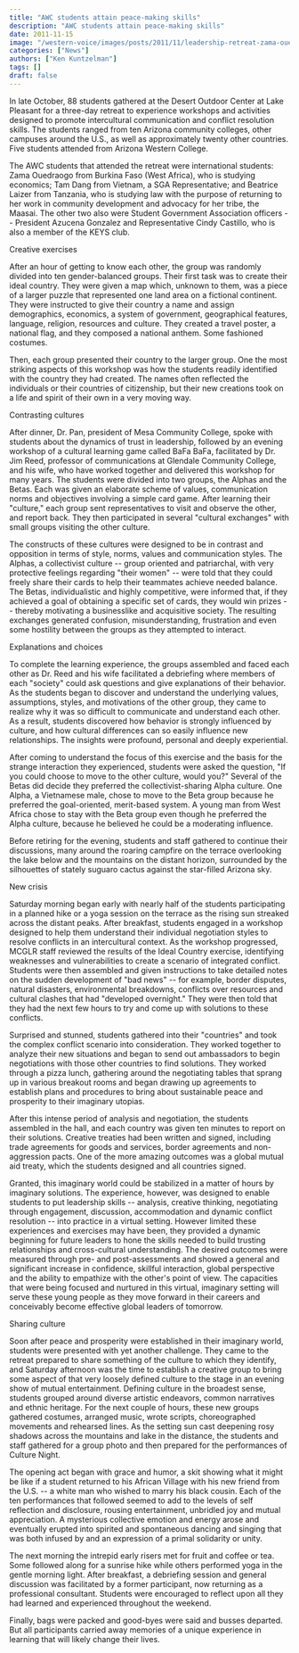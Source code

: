 ```yaml
---
title: "AWC students attain peace-making skills"
description: "AWC students attain peace-making skills"
date: 2011-11-15
image: "/western-voice/images/posts/2011/11/leadership-retreat-zama-ouedraogo-sylvia-allen.jpg"
categories: ["News"]
authors: ["Ken Kuntzelman"]
tags: []
draft: false
---
```

In late October, 88 students gathered at the Desert Outdoor Center at Lake Pleasant for a three-day retreat to experience workshops and activities designed to promote intercultural communication and conflict resolution skills. The students ranged from ten Arizona community colleges, other campuses around the U.S., as well as approximately twenty other countries. Five students attended from Arizona Western College.

The AWC students that attended the retreat were international students: Zama Ouedraogo from Burkina Faso (West Africa), who is studying economics; Tam Dang from Vietnam, a SGA Representative; and Beatrice Laizer from Tanzania, who is studying law with the purpose of returning to her work in community development and advocacy for her tribe, the Maasai. The other two also were Student Government Association officers -- President Azucena Gonzalez and Representative Cindy Castillo, who is also a member of the KEYS club.

Creative exercises

After an hour of getting to know each other, the group was randomly divided into ten gender-balanced groups. Their first task was to create their ideal country. They were given a map which, unknown to them, was a piece of a larger puzzle that represented one land area on a fictional continent. They were instructed to give their country a name and assign demographics, economics, a system of government, geographical features, language, religion, resources and culture. They created a travel poster, a national flag, and they composed a national anthem. Some fashioned costumes.

Then, each group presented their country to the larger group. One the most striking aspects of this workshop was how the students readily identified with the country they had created. The names often reflected the individuals or their countries of citizenship, but their new creations took on a life and spirit of their own in a very moving way.

Contrasting cultures

After dinner, Dr. Pan, president of Mesa Community College, spoke with students about the dynamics of trust in leadership, followed by an evening workshop of a cultural learning game called BaFa BaFa, facilitated by Dr. Jim Reed, professor of communications at Glendale Community College, and his wife, who have worked together and delivered this workshop for many years. The students were divided into two groups, the Alphas and the Betas. Each was given an elaborate scheme of values, communication norms and objectives involving a simple card game. After learning their "culture," each group sent representatives to visit and observe the other, and report back. They then participated in several "cultural exchanges" with small groups visiting the other culture.

The constructs of these cultures were designed to be in contrast and opposition in terms of style, norms, values and communication styles. The Alphas, a collectivist culture -- group oriented and patriarchal, with very protective feelings regarding "their women" -- were told that they could freely share their cards to help their teammates achieve needed balance. The Betas, individualistic and highly competitive, were informed that, if they achieved a goal of obtaining a specific set of cards, they would win prizes -- thereby motivating a businesslike and acquisitive society. The resulting exchanges generated confusion, misunderstanding, frustration and even some hostility between the groups as they attempted to interact.

Explanations and choices

To complete the learning experience, the groups assembled and faced each other as Dr. Reed and his wife facilitated a debriefing where members of each "society" could ask questions and give explanations of their behavior. As the students began to discover and understand the underlying values, assumptions, styles, and motivations of the other group, they came to realize why it was so difficult to communicate and understand each other. As a result, students discovered how behavior is strongly influenced by culture, and how cultural differences can so easily influence new relationships. The insights were profound, personal and deeply experiential.

After coming to understand the focus of this exercise and the basis for the strange interaction they experienced, students were asked the question, "If you could choose to move to the other culture, would you?" Several of the Betas did decide they preferred the collectivist-sharing Alpha culture. One Alpha, a Vietnamese male, chose to move to the Beta group because he preferred the goal-oriented, merit-based system. A young man from West Africa chose to stay with the Beta group even though he preferred the Alpha culture, because he believed he could be a moderating influence.

Before retiring for the evening, students and staff gathered to continue their discussions, many around the roaring campfire on the terrace overlooking the lake below and the mountains on the distant horizon, surrounded by the silhouettes of stately suguaro cactus against the star-filled Arizona sky.

New crisis

Saturday morning began early with nearly half of the students participating in a planned hike or a yoga session on the terrace as the rising sun streaked across the distant peaks. After breakfast, students engaged in a workshop designed to help them understand their individual negotiation styles to resolve conflicts in an intercultural context. As the workshop progressed, MCGLR staff reviewed the results of the Ideal Country exercise, identifying weaknesses and vulnerabilities to create a scenario of integrated conflict. Students were then assembled and given instructions to take detailed notes on the sudden development of "bad news" -- for example, border disputes, natural disasters, environmental breakdowns, conflicts over resources and cultural clashes that had "developed overnight." They were then told that they had the next few hours to try and come up with solutions to these conflicts.

Surprised and stunned, students gathered into their "countries" and took the complex conflict scenario into consideration. They worked together to analyze their new situations and began to send out ambassadors to begin negotiations with those other countries to find solutions. They worked through a pizza lunch, gathering around the negotiating tables that sprang up in various breakout rooms and began drawing up agreements to establish plans and procedures to bring about sustainable peace and prosperity to their imaginary utopias.

After this intense period of analysis and negotiation, the students assembled in the hall, and each country was given ten minutes to report on their solutions. Creative treaties had been written and signed, including trade agreements for goods and services, border agreements and non-aggression pacts. One of the more amazing outcomes was a global mutual aid treaty, which the students designed and all countries signed.

Granted, this imaginary world could be stabilized in a matter of hours by imaginary solutions. The experience, however, was designed to enable students to put leadership skills -- analysis, creative thinking, negotiating through engagement, discussion, accommodation and dynamic conflict resolution -- into practice in a virtual setting. However limited these experiences and exercises may have been, they provided a dynamic beginning for future leaders to hone the skills needed to build trusting relationships and cross-cultural understanding. The desired outcomes were measured through pre- and post-assessments and showed a general and significant increase in confidence, skillful interaction, global perspective and the ability to empathize with the other's point of view. The capacities that were being focused and nurtured in this virtual, imaginary setting will serve these young people as they move forward in their careers and conceivably become effective global leaders of tomorrow.

Sharing culture

Soon after peace and prosperity were established in their imaginary world, students were presented with yet another challenge. They came to the retreat prepared to share something of the culture to which they identify, and Saturday afternoon was the time to establish a creative group to bring some aspect of that very loosely defined culture to the stage in an evening show of mutual entertainment. Defining culture in the broadest sense, students grouped around diverse artistic endeavors, common narratives and ethnic heritage. For the next couple of hours, these new groups gathered costumes, arranged music, wrote scripts, choreographed movements and rehearsed lines. As the setting sun cast deepening rosy shadows across the mountains and lake in the distance, the students and staff gathered for a group photo and then prepared for the performances of Culture Night.

The opening act began with grace and humor, a skit showing what it might be like if a student returned to his African Village with his new friend from the U.S. -- a white man who wished to marry his black cousin. Each of the ten performances that followed seemed to add to the levels of self reflection and disclosure, rousing entertainment, unbridled joy and mutual appreciation. A mysterious collective emotion and energy arose and eventually erupted into spirited and spontaneous dancing and singing that was both infused by and an expression of a primal solidarity or unity.

The next morning the intrepid early risers met for fruit and coffee or tea. Some followed along for a sunrise hike while others performed yoga in the gentle morning light. After breakfast, a debriefing session and general discussion was facilitated by a former participant, now returning as a professional consultant. Students were encouraged to reflect upon all they had learned and experienced throughout the weekend.

Finally, bags were packed and good-byes were said and busses departed. But all participants carried away memories of a unique experience in learning that will likely change their lives.